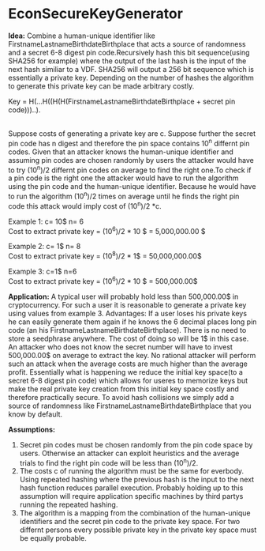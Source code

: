 # EconSecureKeyGenerator
<strong>Idea:</strong> Combine a human-unique identifier like FirstnameLastnameBirthdateBirthplace that acts a source of randomness and a secret 6-8 digest pin code.Recursively  hash this bit sequence(using SHA256 for example) where the output of the last hash is the input of the next hash similiar to a VDF. SHA256 will output a 256 bit sequence which is essentially a private key. Depending on the number of hashes the algorithm to generate this private key can be made arbitrary costly. 
<br>
<p>Key = H(...H((H(H(FirstnameLastnameBirthdateBirthplace + secret pin code)))..).</p>
<br>
Suppose costs of generating a private key are c. Suppose further the secret pin code has n digest and therefore the pin space contains 10<sup>n</sup> differnt pin codes. Given that an attacker knows the human-unique identifier and assuming pin codes are chosen randomly by users the attacker would have to try (10<sup>n</sup>)/2 differnt pin codes on average to find the right one.To check if a pin code is the right one the attacker would have to run the algorithm using the pin code and the human-unique identifier. Because he would have to run the algorithm (10<sup>n</sup>)/2 times on average until he finds the right pin code this attack would imply cost of (10<sup>n</sup>)/2 *c.

<p>Example 1: c= 10$ n= 6 
<br>
Cost to extract private key = (10<sup>6</sup>)/2 * 10 $ = 5,000,000.00 $
<br></p>
<p>Example 2: c= 1$ n= 8
<br>
Cost to extract private key = (10<sup>8</sup>)/2 * 1$ = 50,000,000.00$</p>
<p>Example 3: c=1$ n=6
<br>
Cost to extract private key = (10<sup>6</sup>)/2 * 10 $ = 500,000.00$</p>

<strong>Application:</strong> A typical user will probably hold less than 500,000.00$ in cryptocurrency. For such a user it is reasonable to generate a private key using values from example 3. Advantages: If a user loses his private keys he can easily generate them again if he knows the 6 decimal places long pin code (an his FirstnameLastnameBirthdateBirthplace). There is no need to store a seedphrase anywhere. The cost of doing so will be 1$ in this case. An attacker who does not know the secret number will have to invest 500,000.00$ on average to extract the key. No rational attacker will perform such an attack when the average costs are much higher than the average profit. Essentially what is happening we reduce the initial key space(to a secret 6-8 digest pin code) which allows for useres to memorize keys but make the real private key creation from this initial key space costly and therefore practically secure. To avoid hash collisions we simply add a source of randomness like FirstnameLastnameBirthdateBirthplace that you know by default.  

<strong>Assumptions:</strong>
<ol>
  <li>Secret pin codes must be chosen randomly from the pin code space by users. Otherwise an attacker can exploit heuristics and the average trials to find the right pin code will be less than (10<sup>n</sup>)/2.  </li>
  <li> The costs c of running the algorithm must be the same for everbody. Using repeated hashing where the previous hash is the input to the next hash function reduces parallel execution. Probably holding up to this assumption will require application specific machines by third partys running the repeated hashing. </li>
  <li> The algorithm is a mapping from the combination of the human-unique identifiers and the secret pin code to the private key space. For two differnt persons every possible private key in the private key space must be equally probable.</li>
 </ol>
